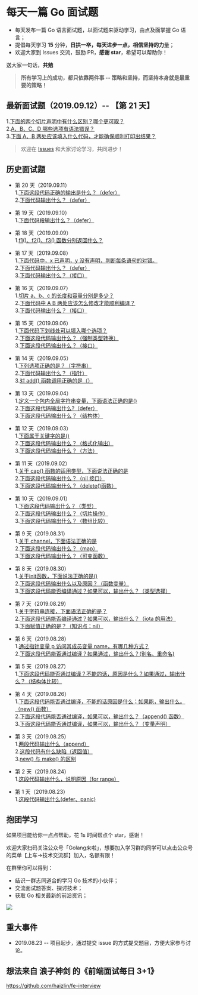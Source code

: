 # 每天一篇 Go 面试题
- 每天发布一篇 Go 语言面试题，以面试题来驱动学习，由点及面掌握 Go 语言；
- 提倡每天学习 **15** 分钟，**日拱一卒，每天进步一点，相信坚持的力**量；
- 欢迎大家到 Issues 交流，鼓励 PR，**感谢 star**，希望可以帮助你！

送大家一句话，**共勉**
> **所有学习上的成功，都只依靠两件事 -- 策略和坚持，而坚持本身就是最重要的策略！**



## 最新面试题（2019.09.12）-- 【第 21 天】


1.[下面的两个切片声明中有什么区别？哪个更可取？](https://github.com/Seekload/go-interview/issues/51)<br>
2.[A、B、C、D 哪些选项有语法错误？](https://github.com/Seekload/go-interview/issues/52)<br>
3.[下面 A、B 两处应该填入什么代码，才能确保顺利打印出结果？ ](https://github.com/Seekload/go-interview/issues/53)


> 欢迎在 [Issues](https://github.com/Seekload/go-interview/issues) 和大家讨论学习，共同进步！


## 历史面试题

- 第 20 天（2019.09.11）<br>
1.[下面这段代码正确的输出是什么？（defer）](https://github.com/Seekload/go-interview/issues/49)<br>
2.[下面代码输出什么？（defer）](https://github.com/Seekload/go-interview/issues/50)<br>


- 第 19 天（2019.09.10）<br>
1.[下面代码段输出什么？（defer）](https://github.com/Seekload/go-interview/issues/48)<br>


- 第 18 天（2019.09.09）<br>
1.[f1()、f2()、f3() 函数分别返回什么？](https://github.com/Seekload/go-interview/issues/47)<br>


- 第 17 天（2019.09.08）<br>
1.[下面代码中，x 已声明，y 没有声明，判断每条语句的对错。](https://github.com/Seekload/go-interview/issues/44)<br>
2.[下面代码输出什么？（defer）](https://github.com/Seekload/go-interview/issues/45)<br>
3.[下面代码输出什么？（接口）](https://github.com/Seekload/go-interview/issues/46)


- 第 16 天（2019.09.07）<br>
1.[切片 a、b、c 的长度和容量分别是多少？](https://github.com/Seekload/go-interview/issues/41)<br>
2.[下面代码中 A B 两处应该怎么修改才能顺利编译？](https://github.com/Seekload/go-interview/issues/42)<br>
3.[下面代码输出什么？（接口）](https://github.com/Seekload/go-interview/issues/43)




- 第 15 天（2019.09.06）<br>
1.[下面代码下划线处可以填入哪个选项？](https://github.com/Seekload/go-interview/issues/38)<br>
2.[下面这段代码输出什么？（强制类型转换）](https://github.com/Seekload/go-interview/issues/39)<br>
3.[下面这段代码输出什么？（接口）](https://github.com/Seekload/go-interview/issues/40)


- 第 14 天（2019.09.05）<br>
1.[下列选项正确的是？（字符串）](https://github.com/Seekload/go-interview/issues/35)<br>
2.[下面代码输出什么？（指针）](https://github.com/Seekload/go-interview/issues/36)<br>
3.[对 add() 函数调用正确的是（）](https://github.com/Seekload/go-interview/issues/37)


- 第 13 天（2019.09.04）<br>
1.[定义一个包内全局字符串变量，下面语法正确的是()](https://github.com/Seekload/go-interview/issues/32)<br>
2.[下面这段代码输出什么?（defer）](https://github.com/Seekload/go-interview/issues/34)<br>
3.[下面这段代码输出什么？（结构体）](https://github.com/Seekload/go-interview/issues/33)



- 第 12 天（2019.09.03）<br>
1.[下面属于关键字的是()](https://github.com/Seekload/go-interview/issues/29)<br>
2.[下面这段代码输出什么？（格式化输出）](https://github.com/Seekload/go-interview/issues/30)<br>
3.[下面这段代码输出什么？（方法）](https://github.com/Seekload/go-interview/issues/31)


- 第 11 天（2019.09.02）<br>
1.[关于 cap() 函数的适用类型，下面说法正确的是](https://github.com/Seekload/go-interview/issues/26)<br>
2.[下面这段代码输出什么？（nil 接口）](https://github.com/Seekload/go-interview/issues/27)<br>
3.[下面这段代码输出什么？（delete()函数） ](https://github.com/Seekload/go-interview/issues/28)


- 第 10 天（2019.09.01）<br>
1.[下面这段代码输出什么？（类型）](https://github.com/Seekload/go-interview/issues/23)<br>
2.[下面这段代码输出什么？（切片操作）](https://github.com/Seekload/go-interview/issues/24)<br>
3.[下面这段代码输出什么？（数组比较） ](https://github.com/Seekload/go-interview/issues/25)


- 第 9 天（2019.08.31）<br>
1.[关于 channel，下面语法正确的是](https://github.com/Seekload/go-interview/issues/20)<br>
2.[下面这段代码输出什么？（map）](https://github.com/Seekload/go-interview/issues/21)<br>
3.[下面这段代码输出什么？（可变函数） ](https://github.com/Seekload/go-interview/issues/22)


- 第 8 天（2019.08.30）<br>
1.[关于init函数，下面说法正确的是()](https://github.com/Seekload/go-interview/issues/17)<br>
2.[下面这段代码输出什么以及原因？（函数变量） ](https://github.com/Seekload/go-interview/issues/18)<br>
3.[下面这段代码能否编译通过？如果可以，输出什么？（类型选择） ](https://github.com/Seekload/go-interview/issues/19)

- 第 7 天（2019.08.29）<br>
1.[关于字符串连接，下面语法正确的是？](https://github.com/Seekload/go-interview/issues/14)<br>
2.[下面这段代码能否编译通过？如果可以，输出什么？（iota 的用法） ](https://github.com/Seekload/go-interview/issues/15)<br>
3.[下面赋值正确的是？（知识点：nil）](https://github.com/Seekload/go-interview/issues/16)

- 第 6 天（2019.08.28）<br>
1.[通过指针变量 p 访问其成员变量 name，有哪几种方式？](https://github.com/Seekload/go-interview/issues/12)<br>
2.[下面这段代码能否通过编译？如果通过，输出什么？(别名、重命名) ](https://github.com/Seekload/go-interview/issues/13)

- 第 5 天（2019.08.27）<br>
1.[下面这段代码能否通过编译？不能的话，原因是什么？如果通过，输出什么？（结构体比较）](https://github.com/Seekload/go-interview/issues/11)

- 第 4 天（2019.08.26）<br>
1.[下面这段代码能否通过编译，不能的话原因是什么；如果能，输出什么。（new() 函数）](https://github.com/Seekload/go-interview/issues/7)<br>
2.[下面这段代码能否通过编译，如果可以，输出什么？（append() 函数）](https://github.com/Seekload/go-interview/issues/8)<br>
3.[下面这段代码能否通过编译，如果可以，输出什么？（变量声明）](https://github.com/Seekload/go-interview/issues/9)

- 第 3 天（2019.08.25）<br>
1.[两段代码输出什么（append）](https://github.com/Seekload/go-interview/issues/4)<br>
2.[这段代码有什么缺陷（返回值）](https://github.com/Seekload/go-interview/issues/5)<br>
3.[new() 与 make() 的区别](https://github.com/Seekload/go-interview/issues/6)

- 第 2 天（2019.08.24）<br>
1.[这段代码输出什么，说明原因（for range）](https://github.com/Seekload/go-interview/issues/3)

- 第 1 天（2019.08.23）<br>
1.[这段代码输出什么(defer、panic)](https://github.com/Seekload/go-interview/issues/2)


## 抱团学习
如果项目能给你一点点帮助，花 1s 时间帮点个 star，感谢！

欢迎大家扫码关注公众号「Golang来啦」，想要加入学习群的同学可以点击公众号的菜单【上车->技术交流群】加入，名额有限！

在群里你可以得到：
- 结识一群志同道合的学习 Go 技术的小伙伴；
- 交流面试题答案、探讨技术；
- 获取 Go 相关最新的前沿资讯；


<img src="https://img-blog.csdnimg.cn/20190329073452382.jpg">




## 重大事件
- 2019.08.23 -- 项目起步，通过提交 issue 的方式提交题目，方便大家参与讨论。


## 想法来自 浪子神剑 的《前端面试每日 3+1》
https://github.com/haizlin/fe-interview